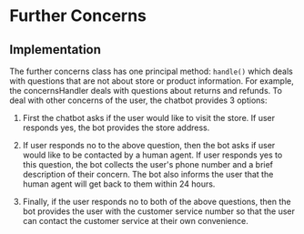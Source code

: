 # Further Concerns

## Implementation

The further concerns class has one principal method: `handle()` which deals with questions that are not about store or product information. For example, the concernsHandler deals with questions about returns and refunds.
To deal with other concerns of the user, the chatbot provides 3 options:

1. First the chatbot asks if the user would like to visit the store. If user responds yes, the bot provides the store address.

2. If user responds no to the above question, then the bot asks if user would like to be contacted by a human agent. If user responds yes to this question, the bot collects the user's phone number and a brief description of their concern. The bot also informs the user that the human agent will get back to them within 24 hours.

3. Finally, if the user responds no to both of the above questions, then the bot provides the user with the customer service number so that the user can contact the customer service at their own convenience.
